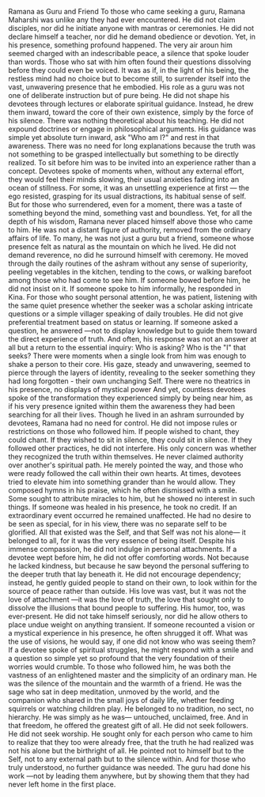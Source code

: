 Ramana as Guru and Friend
To those who came seeking a guru, Ramana Maharshi was unlike any they had ever encountered. He did not claim disciples, nor did he initiate anyone with mantras or ceremonies. He did not declare himself a teacher, nor did he demand obedience or devotion. Yet, in his presence, something profound happened. The very air aroun him seemed charged with an indescribable peace, a silence that spoke louder than words. Those who sat with him often found their questions dissolving before they could even be voiced. It was as if, in the light of his being, the restless mind had no choice but to become still, to surrender itself into the vast, unwavering presence that he embodied.
His role as a guru was not one of deliberate instruction but of pure being. He did not shape his devotees through lectures or elaborate spiritual guidance. Instead, he drew them inward, toward the core of their own existence, simply by the force of his silence. There was nothing theoretical about his teaching. He did not expound doctrines or engage in philosophical arguments. His guidance was simple yet absolute turn inward, ask "Who am I?" and rest in that awareness. There was no need for long explanations because the truth was not something to be grasped intellectually but something to be directly realized.
To sit before him was to be invited into an experience rather than a concept. Devotees spoke of moments when, without any external effort, they would feel their minds slowing, their usual anxieties fading into an ocean of stillness. For some, it was an unsettling experience at first — the ego resisted, grasping for its usual distractions, its habitual sense of self. But for those who surrendered, even for a moment, there was a taste of something beyond the mind, something vast and boundless.
Yet, for all the depth of his wisdom, Ramana never placed himself above those who came to him. He was not a distant figure of authority, removed from the ordinary affairs of life. To many, he was not just a guru but a friend, someone whose presence felt as natural as the mountain on which he lived. He did not demand reverence, no did he surround himself with ceremony. He moved through the daily routines of the ashram without any sense of superiority, peeling vegetables in the kitchen, tending to the cows, or walking barefoot among those who had come to see him. If someone bowed before him, he did not insist on it. If someone spoke to him informally, he
responded in Kina.
For those who sought personal attention, he was patient, listening with the same quiet presence whether the seeker was a scholar asking intricate questions or a simple villager speaking of daily troubles. He did not give preferential treatment based on status or learning. If someone asked a question, he answered —not to display knowledge but to guide them toward the direct experience of truth. And often, his response was not an answer at all but a return to the essential inquiry: Who is asking? Who is the "I" that seeks?
There were moments when a single look from him was enough to shake a person to their core. His gaze, steady and unwavering, seemed to pierce through the layers of identity, revealing to the seeker something they had long forgotten - their own unchanging Self. There were no theatrics in his presence, no displays of mystical power And yet, countless devotees spoke of the transformation they experienced simply by being near him, as if his very presence ignited within them the awareness they had been searching for all their lives.
Though he lived in an ashram surrounded by devotees, Ramana had no need for control. He did not impose rules or restrictions on those who followed him. If people wished to chant, they could chant. If they wished to sit in silence, they could sit in silence. If they followed other practices, he did not interfere. His only concern was whether they recognized the truth within themselves. He never claimed authority over another's spiritual path. He merely pointed the way, and those who were ready followed the call within their own hearts.
At times, devotees tried to elevate him into something grander than he would allow. They composed hymns in his praise, which he often dismissed with a smile. Some sought to attribute miracles to him, but he showed no interest in such things. If someone was healed in his presence, he took no credit. If an extraordinary event occurred he remained unaffected. He had no desire to be seen as special, for in his view, there was no separate self to be glorified. All that existed was the Self, and that Self was not his alone— it belonged to all, for it was the very essence of being itself.
Despite his immense compassion, he did not indulge in personal attachments. If a devotee wept before him, he did not offer comforting words. Not because he lacked kindness, but because he saw beyond the personal suffering to the deeper truth that lay beneath it. He did not encourage dependency; instead, he gently guided people to stand on their own, to look within for the source of peace rather than outside. His love was vast, but it was not the love of attachment —it was the love of truth, the love that sought only to dissolve the illusions that bound people to suffering.
His humor, too, was ever-present. He did not take himself seriously, nor did he allow others to place undue weight on anything transient. If someone recounted a vision or a mystical experience in his presence, he often shrugged it off. What was the use of visions, he would say, if one did not know who was seeing them? If a devotee spoke of spiritual struggles, he might respond with a smile and a question so simple yet so profound that the very foundation of their worries would crumble.
To those who followed him, he was both the vastness of an enlightened master and the simplicity of an ordinary man. He was the silence of the mountain and the warmth of a friend. He was the sage who sat in deep meditation, unmoved by the world, and the companion who shared in the small joys of daily life, whether feeding squirrels or watching children play. He belonged to no tradition, no sect, no hierarchy. He was simply as he was— untouched, unclaimed, free.
And in that freedom, he offered the greatest gift of all. He did not seek followers. He did not seek worship. He sought only for each person who came to him to realize that they too were already free, that the truth he had realized was not his alone but the birthright of all. He pointed not to himself but to the Self, not to any external path but to the silence within. And for those who truly understood, no further guidance was needed. The guru had done his work —not by leading them anywhere, but by showing them that they had never left home in the first place.